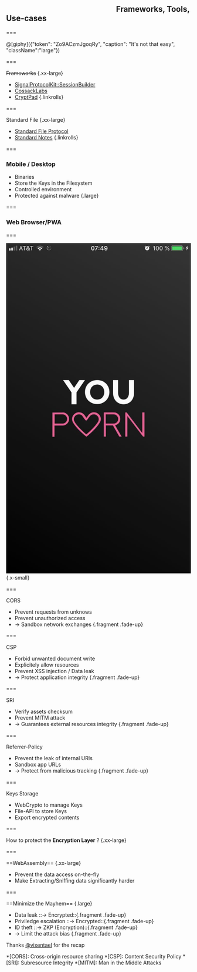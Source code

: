 <!--{section^1:data-breadcrumb="Implémentation"}-->

<!--{.interleaf data-background-image="/img/unsplash/175638.jpg"}-->
<!-- Photo by Lacey Williams on Unsplash -->

## <svg class="icon"><use xlink:href="/img/icons.svg#dots-two-vertical"></svg>Frameworks, Tools, Use-cases

===

@[giphy]({"token": "Zo9ACzmJgoqRy", "caption": "It's not that easy", "className":"large"})

===

~~Frameworks~~
{.xx-large}

- [SignalProtocolKit::SessionBuilder](https://github.com/langboost/libsignal-protocol-pcl/blob/master/signal-protocol-pcl/SessionBuilder.cs)
- [CossackLabs](https://www.cossacklabs.com/)
- [CryptPad](https://github.com/xwiki-labs/cryptpad)
{.linkrolls}

===

Standard File
{.xx-large}

- [Standard File Protocol](https://github.com/standardfile)
- [Standard Notes](https://standardnotes.org/)
{.linkrolls}

===

### Mobile / Desktop

- Binaries
- Store the Keys in the Filesystem
- Controlled environment
- Protected against malware
{.large}

===
<!--{.punchline}-->

### Web Browser/PWA
<!--{h3:.large}-->

===

![Even YP!](../img/yp-cover.jpg){.x-small}

===
<!--{.large}-->

CORS

- Prevent requests from unknows
- Prevent unauthorized access
- → Sandbox network exchanges {.fragment .fade-up}

===
<!--{.large}-->

CSP

- Forbid unwanted document write 
- Explicitely allow resources
- Prevent XSS injection / Data leak
- → Protect application integrity {.fragment .fade-up}

===
<!--{.large}-->

SRI

- Verify assets checksum
- Prevent MITM attack
- → Guarantees external resources integrity {.fragment .fade-up}

===
<!--{.large}-->

Referrer-Policy

- Prevent the leak of internal URIs
- Sandbox app URLs
- → Protect from malicious tracking {.fragment .fade-up}

===
<!--{.large}-->

Keys Storage

- WebCrypto to manage Keys
- File-API to store Keys
- Export encrypted contents

===

How to protect the **Encryption Layer** ?
{.xx-large}

===
<!--{.left}-->

==WebAssembly== {.xx-large}

- Prevent the data access on-the-fly
- Make Extracting/Sniffing data significantly harder 

===
<!--{.large}-->
==Minimize the Mayhem== {.large}

- Data leak ::→ Encrypted::{.fragment .fade-up}
- Priviledge escalation ::→ Encrypted::{.fragment .fade-up}
- ID theft ::→ ZKP (Encryption)::{.fragment .fade-up}
- → Limit the attack bias {.fragment .fade-up}

Thanks [@vixentael](https://twitter.com/vixentael) for the recap
<!-- {p: .xx-small} -->

*[CORS]: Cross-origin resource sharing
*[CSP]: Content Security Policy
*[SRI]: Subresource Integrity
*[MITM]: Man in the Middle Attacks
